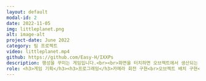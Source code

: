 ```yaml
---
layout: default
modal-id: 2
date: 2022-11-05
img: littleplanet.png
alt: image-alt
project-date: June 2022
category: 팀 프로젝트
video: littleplanet.mp4
github: https://github.com/Easy-H/IXXPs
description: 행성을 꾸미는 게임입니다.<br><br>화면을 터치하면 오브젝트에서 생산되는 재화를 획득할 수 있으며, 획득한 재화로 오브젝트를 구매하여 다시 재화를 생산하거나 행성을 꾸밉니다.<br><br>툰 쉐이더와 로우 폴리 모델을 사용하여 아기자기한 느끔을 주어 힐링을 줄 수 있는 게임으로 제작하였습니다.<br><br>2022년 게임인 해커톤에서 제작하여 5등을 수상하였습니다.
role: <h3>게임 기획</h3><h3>프로그래밍</h3>카메라 회전 구현<br>오브젝트 배치 구현<br>터치를 통한 재화 획득 구현<br>상점 시스템 구현
---
```

